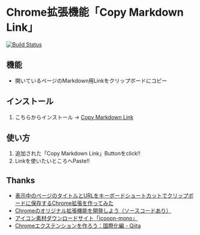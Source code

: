 Chrome拡張機能「Copy Markdown Link」
===
[![Build Status](https://travis-ci.org/eiichi-worker/browser-extension-markdown-link.svg?branch=master)](https://travis-ci.org/eiichi-worker/browser-extension-markdown-link)

機能
---
- 開いているページのMarkdown用Linkをクリップボードにコピー

インストール
---
1. こちらからインストール → [Copy Markdown Link](https://chrome.google.com/webstore/detail/copy-markdown-link/aagldhajnlablfkankpookoabndalnbi?hl=ja&gl=JP)


使い方
---
1. 追加された「Copy Markdown Link」Buttonをclick!!
1. Linkを使いたいところへPaste!!


Thanks
---
- [表示中のページのタイトルとURLをキーボードショートカットでクリップボードに保存するChrome拡張を作ってみた](https://qiita.com/satake_masaki/items/def09ca51731efa2826f)
- [Chromeのオリジナル拡張機能を開発しよう（ソースコードあり）](https://liginc.co.jp/web/tool/browser/163575)
- [アイコン素材ダウンロードサイト「icooon-mono」](http://icooon-mono.com/)
- [Chromeエクステンションを作ろう：国際化編 - Qiita](https://qiita.com/dhun/items/59707eeb2dc38d3a7a99)